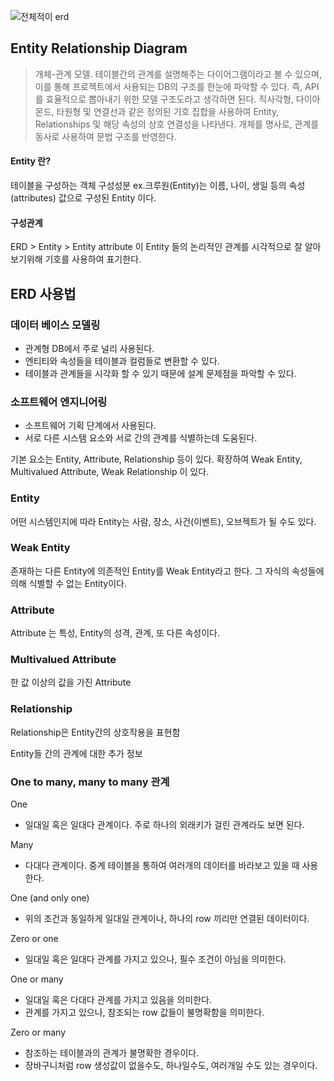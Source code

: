 
![전체적이 erd](https://user-images.githubusercontent.com/99226598/194429786-d6ec6c97-4ca1-48eb-b0c4-2e65b7d1de4e.png)


## Entity Relationship Diagram
> 개체-관계 모델. 테이블간의 관계를 설명해주는 다이어그램이라고 볼 수 있으며, 이를 통해 프로젝트에서 사용되는 DB의 구조를 한눈에 파악할 수 있다.
즉, API를 효율적으로 뽑아내기 위한 모델 구조도라고 생각하면 된다.
직사각형, 다이아몬드, 타원형 및 연결선과 같은 정의된 기호 집합을 사용하여 Entity, Relationships 및 해당 속성의 상호 연결성을 나타낸다.
개체를 명사로, 관계를 동사로 사용하여 문법 구조를 반영한다.



#### Entity 란?
테이블을 구성하는 객체 구성성분
ex.크루원(Entity)는 이름, 나이, 생일 등의 속성(attributes) 값으로 구성된 Entity 이다.

#### 구성관계
ERD > Entity > Entity attribute
이 Entity 들의 논리적인 관계를 시각적으로 잘 알아보기위해 기호를 사용하여 표기한다.

## ERD 사용법

### 데이터 베이스 모델링
- 관계형 DB에서 주로 널리 사용된다.
- 엔티티와 속성들을 테이블과 컬럼들로 변환할 수 있다.
- 테이블과 관계들을 시각화 할 수 있기 때문에 설계 문제점을 파악할 수 있다.

### 소프트웨어 엔지니어링
- 소프트웨어 기획 단계에서 사용된다.
- 서로 다른 시스템 요소와 서로 간의 관계를 식별하는데 도움된다.

기본 요소는 Entity, Attribute, Relationship 등이 있다.
확장하여 Weak Entity, Multivalued Attribute, Weak Relationship 이 있다.

### Entity
어떤 시스템인지에 따라 Entity는 사람, 장소, 사건(이벤트), 오브젝트가 될 수도 있다.

### Weak Entity
존재하는 다른 Entity에 의존적인 Entity를 Weak Entity라고 한다.
그 자식의 속성들에 의해 식별할 수 없는 Entity이다.

### Attribute
Attribute 는 특성, Entity의 성격, 관계, 또 다른 속성이다.

### Multivalued Attribute
한 값 이상의 값을 가진 Attribute

### Relationship
Relationship은 Entity간의 상호작용을 표현함


Entity들 간의 관계에 대한 추가 정보

### One to many, many to many 관계

One
- 일대일 혹은 일대다 관계이다. 주로 하나의 외래키가 걸린 관계라도 보면 된다.

Many
- 다대다 관계이다. 중계 테이블을 통하여 여러개의 데이터를 바라보고 있을 때 사용한다.

One (and only one)
- 위의 조건과 동일하게 일대일 관계이나, 하나의 row 끼리만 연결된 데이터이다.

Zero or one
- 일대일 혹은 일대다 관계를 가지고 있으나, 필수 조건이 아님을 의미한다.

One or many
- 일대일 혹은 다대다 관계를 가지고 있음을 의미한다.
- 관계를 가지고 있으나, 참조되는 row 값들이 불명확함을 의미한다.

Zero or many
- 참조하는 테이블과의 관계가 불명확한 경우이다.
- 장바구니처럼 row 생성값이 없을수도, 하나일수도, 여러개일 수도 있는 경우이다.
